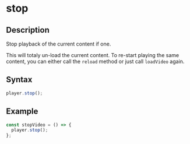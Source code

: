 # stop

## Description

Stop playback of the current content if one.

This will totaly un-load the current content. To re-start playing the same content, you
can either call the `reload` method or just call `loadVideo` again.

## Syntax

```js
player.stop();
```

## Example

```js
const stopVideo = () => {
  player.stop();
};
```
